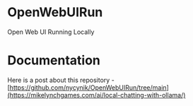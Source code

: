 # OpenWebUIRun
Open Web UI Running Locally

# Documentation
Here is a post about this repository - [https://github.com/nycynik/OpenWebUIRun/tree/main](https://mikelynchgames.com/ai/local-chatting-with-ollama/)
